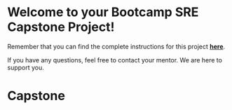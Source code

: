# Welcome to your Bootcamp SRE Capstone Project!

Remember that you can find the complete instructions for this project **[here](https://classroom.google.com/w/NTQyMDcxOTEwMzMw/tc/NTQyMDcxOTEwMzQ0)**.

If you have any questions, feel free to contact your mentor. We are here to support you.
# Capstone

